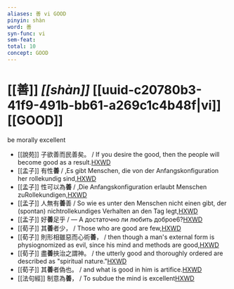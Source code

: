 ```yaml
---
aliases: 善 vi GOOD
pinyin: shàn
word: 善
syn-func: vi
sem-feat: 
total: 10
concept: GOOD 
---
```

# [[善]] *[[shàn]]*  [[uuid-c20780b3-41f9-491b-bb61-a269c1c4b48f|vi]] [[GOOD]]
be morally excellent
 - [[說苑]] 子欲善而民善矣。
                     / If you desire the good, then the people will become good as a result.[HXWD](https://hxwd.org/textview.html?location=CH1a0907_CHANT_007-2a.9)
 - [[孟子]] 有性**善** / ‚Es gibt Menschen, die von der Anfangskonfiguration her rollekundig sind,[HXWD](https://hxwd.org/textview.html?location=KR1h0001_tls_011-28a.13)
 - [[孟子]] 性可以為**善** / ‚Die Anfangskonfiguration erlaubt Menschen zuRollekundigen,[HXWD](https://hxwd.org/textview.html?location=KR1h0001_tls_011-28a.6)
 - [[孟子]] 人無有**善**善 / So wie es unter den Menschen nicht einen gibt, der (spontan) nichtrollekundiges Verhalten an den Tag legt,[HXWD](https://hxwd.org/textview.html?location=KR1h0001_tls_011-4a.7)
 - [[孟子]] 好**善**足乎 / — А достаточно ли любить доброе6?[HXWD](https://hxwd.org/textview.html?location=KR1h0001_tls_012-56a.1)
 - [[荀子]] 其**善**者少， / Those who are good are few,[HXWD](https://hxwd.org/textview.html?location=KR3a0002_tls_001-14a.14)
 - [[荀子]] 則形相雖惡而心術**善**，
                     / then though a man's external form is physiognomized as evil, since his mind and methods are good,[HXWD](https://hxwd.org/textview.html?location=KR3a0002_tls_005-1a.18)
 - [[荀子]] 盡**善**挾治之謂神。
                     / the utterly good and thoroughly ordered are described as "spiritual nature."[HXWD](https://hxwd.org/textview.html?location=KR3a0002_tls_008-10a.19)
 - [[荀子]] 其**善**者偽也。 / and what is good in him is artifice.[HXWD](https://hxwd.org/textview.html?location=KR3a0002_tls_023-1a.4)
 - [[法句經]] 制意為**善**， / To subdue the mind is excellent[HXWD](https://hxwd.org/textview.html?location=KR6b0067_T_001-0563a.13)
